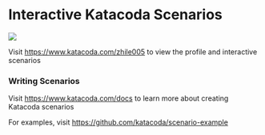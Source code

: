 # Interactive Katacoda Scenarios

[![](http://shields.katacoda.com/katacoda/zhile005/count.svg)](https://www.katacoda.com/zhile005 "Get your profile on Katacoda.com")

Visit https://www.katacoda.com/zhile005 to view the profile and interactive scenarios

### Writing Scenarios
Visit https://www.katacoda.com/docs to learn more about creating Katacoda scenarios

For examples, visit https://github.com/katacoda/scenario-example
